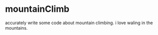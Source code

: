 # mountainClimb
accurately write some code about mountain climbing. i love waling in the mountains.
